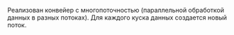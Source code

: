 Реализован конвейер с многопоточностью (параллельной обработкой данных в разных потоках). Для каждого куска данных создается новый поток.
